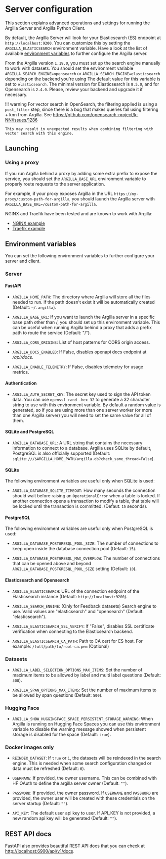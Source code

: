 # Server configuration

This section explains advanced operations and settings for running the Argilla Server and Argilla Python Client.

By default, the Argilla Server will look for your Elasticsearch (ES) endpoint at `http://localhost:9200`. You can customize this by setting the `ARGILLA_ELASTICSEARCH` environment variable. Have a look at the list of available [environment variables](#environment-variables) to further configure the Argilla server.

From the Argilla version `1.19.0`, you must set up the search engine manually to work with datasets. You should set the
environment variable `ARGILLA_SEARCH_ENGINE=opensearch` or `ARGILLA_SEARCH_ENGINE=elasticsearch` depending on the backend you're using
The default value for this variable is set to `elasticsearch`. The minimal version for Elasticsearch is `8.5.0`, and for Opensearch is `2.4.0`.
Please, review your backend and upgrade it if necessary.

!!! warning
    For vector search in OpenSearch, the filtering applied is using a `post_filter` step, since there is a bug that makes queries fail using filtering + knn from Argilla.
    See https://github.com/opensearch-project/k-NN/issues/1286

    This may result in unexpected results when combining filtering with vector search with this engine.

## Launching

### Using a proxy

If you run Argilla behind a proxy by adding some extra prefix to expose the service, you should set the `ARGILLA_BASE_URL`
environment variable to properly route requests to the server application.

For example, if your proxy exposes Argilla in the URL `https://my-proxy/custom-path-for-argilla`, you should launch the
Argilla server with `ARGILLA_BASE_URL=/custom-path-for-argilla`.

NGINX and Traefik have been tested and are known to work with Argilla:

- [NGINX example](https://github.com/argilla-io/argilla/tree/main/examples/deployments/docker/nginx)
- [Traefik example](https://github.com/argilla-io/argilla/tree/main/examples/deployments/docker/traefik)

[//]: # (### with `uvicorn`)

[//]: # ()
[//]: # (Since the Argilla Server is built on FastAPI, you can launch it using `uvicorn`:)

[//]: # ()
[//]: # (```bash)

[//]: # (uvicorn argilla_server:app --port 6900)

[//]: # (```)

[//]: # ()
[//]: # (!!! {note})

[//]: # (    For more details about FastAPI and uvicorn, see [here]&#40;https://fastapi.tiangolo.com/deployment/manually/#run-a-server-manually-uvicorn&#41;.)

[//]: # ()
[//]: # (    You can also visit the uvicorn official documentation [here]&#40;https://www.uvicorn.org/#usage&#41;.)

[//]: # ()
[//]: # ()
## Environment variables

You can set the following environment variables to further configure your server and client.

### Server

#### FastAPI

- `ARGILLA_HOME_PATH`: The directory where Argilla will store all the files needed to run. If the path doesn't exist it will be automatically created (Default: `~/.argilla`).

- `ARGILLA_BASE_URL`: If you want to launch the Argilla server in a specific base path other than /, you should set up this environment variable. This can be useful when running Argilla behind a proxy that adds a prefix path to route the service (Default: "/").

- `ARGILLA_CORS_ORIGINS`: List of host patterns for CORS origin access.

- `ARGILLA_DOCS_ENABLED`: If False, disables openapi docs endpoint at _/api/docs_.

- `ARGILLA_ENABLE_TELEMETRY`: If False, disables telemetry for usage metrics.

#### Authentication

- `ARGILLA_AUTH_SECRET_KEY`: The secret key used to sign the API token data. You can use `openssl rand -hex 32` to generate a 32 character string to use with this environment variable. By default a random value is generated, so if you are using more than one server worker (or more than one Argilla server) you will need to set the same value for all of them.

#### SQLite and PostgreSQL

- `ARGILLA_DATABASE_URL`: A URL string that contains the necessary information to connect to a database. Argilla uses SQLite by default, PostgreSQL is also officially supported (Default: `sqlite:///$ARGILLA_HOME_PATH/argilla.db?check_same_thread=False`).

#### SQLite

The following environment variables are useful only when SQLite is used:

- `ARGILLA_DATABASE_SQLITE_TIMEOUT`: How many seconds the connection should wait before raising an `OperationalError` when a table is locked. If another connection opens a transaction to modify a table, that table will be locked until the transaction is committed. (Defaut: `15` seconds).

#### PostgreSQL

The following environment variables are useful only when PostgreSQL is used:

- `ARGILLA_DATABASE_POSTGRESQL_POOL_SIZE`: The number of connections to keep open inside the database connection pool (Default: `15`).

- `ARGILLA_DATABASE_POSTGRESQL_MAX_OVERFLOW`: The number of connections that can be opened above and beyond `ARGILLA_DATABASE_POSTGRESQL_POOL_SIZE` setting (Default: `10`).

#### Elasticsearch and Opensearch

- `ARGILLA_ELASTICSEARCH`: URL of the connection endpoint of the Elasticsearch instance (Default: `http://localhost:9200`).

- `ARGILLA_SEARCH_ENGINE`: (Only for Feedback datasets) Search engine to use. Valid values are "elasticsearch" and "opensearch" (Default: "elasticsearch").

- `ARGILLA_ELASTICSEARCH_SSL_VERIFY`: If "False", disables SSL certificate verification when connecting to the Elasticsearch backend.

- `ARGILLA_ELASTICSEARCH_CA_PATH`: Path to CA cert for ES host. For example: `/full/path/to/root-ca.pem` (Optional)

### Datasets

- `ARGILLA_LABEL_SELECTION_OPTIONS_MAX_ITEMS`: Set the number of maximum items to be allowed by label and multi label questions (Default: `500`).

- `ARGILLA_SPAN_OPTIONS_MAX_ITEMS`: Set the number of maximum items to be allowed by span questions (Default: `500`).

### Hugging Face

- `ARGILLA_SHOW_HUGGINGFACE_SPACE_PERSISTENT_STORAGE_WARNING`: When Argilla is running on Hugging Face Spaces you can use this environment variable to disable the warning message showed when persistent storage is disabled for the space (Default: `true`).

### Docker images only

- `REINDEX_DATASET`: If `true` or `1`, the datasets will be reindexed in the search engine. This is needed when some search configuration changed or data must be refreshed (Default: `0`).

- `USERNAME`: If provided, the owner username. This can be combined with HF OAuth to define the argilla server owner (Default: `""`).

- `PASSWORD`: If provided, the owner password. If `USERNAME` and `PASSWORD` are provided, the owner user will be created with these credentials on the server startup (Default: `""`).

- `API_KEY`: The default user api key to user. If API_KEY is not provided, a new random api key will be generated (Default: `""`).


## REST API docs

FastAPI also provides beautiful REST API docs that you can check at [http://localhost:6900/api/v1/docs](http://localhost:6900/api/v1/docs).
